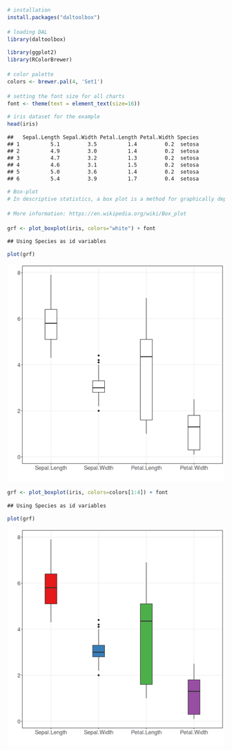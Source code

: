 
``` r
# installation 
install.packages("daltoolbox")

# loading DAL
library(daltoolbox) 
```


``` r
library(ggplot2)
library(RColorBrewer)

# color palette
colors <- brewer.pal(4, 'Set1')

# setting the font size for all charts
font <- theme(text = element_text(size=16))
```


``` r
# iris dataset for the example
head(iris)
```

```
##   Sepal.Length Sepal.Width Petal.Length Petal.Width Species
## 1          5.1         3.5          1.4         0.2  setosa
## 2          4.9         3.0          1.4         0.2  setosa
## 3          4.7         3.2          1.3         0.2  setosa
## 4          4.6         3.1          1.5         0.2  setosa
## 5          5.0         3.6          1.4         0.2  setosa
## 6          5.4         3.9          1.7         0.4  setosa
```


``` r
# Box-plot
# In descriptive statistics, a box plot is a method for graphically depicting groups of numerical data through their quartiles. Box plots may also have lines extending from the boxes (whiskers), indicating variability outside the upper and lower quartiles (outliers). 

# More information: https://en.wikipedia.org/wiki/Box_plot

grf <- plot_boxplot(iris, colors="white") + font
```

```
## Using Species as id variables
```

``` r
plot(grf)  
```

![plot of chunk unnamed-chunk-4](fig/grf_boxplot/unnamed-chunk-4-1.png)


``` r
grf <- plot_boxplot(iris, colors=colors[1:4]) + font
```

```
## Using Species as id variables
```

``` r
plot(grf)  
```

![plot of chunk unnamed-chunk-5](fig/grf_boxplot/unnamed-chunk-5-1.png)

